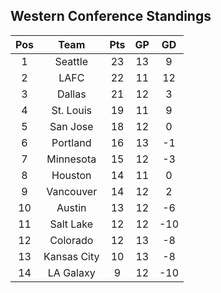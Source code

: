 ## Western Conference Standings
Pos|Team|Pts|GP|GD
:-:|:-:|:-:|:-:|:-:
1|Seattle|23|13|9|
2|LAFC|22|11|12|
3|Dallas|21|12|3|
4|St. Louis|19|11|9|
5|San Jose|18|12|0|
6|Portland|16|13|-1|
7|Minnesota|15|12|-3|
8|Houston|14|11|0|
9|Vancouver|14|12|2|
10|Austin|13|12|-6|
11|Salt Lake|12|12|-10|
12|Colorado|12|13|-8|
13|Kansas City|10|13|-8|
14|LA Galaxy|9|12|-10|

